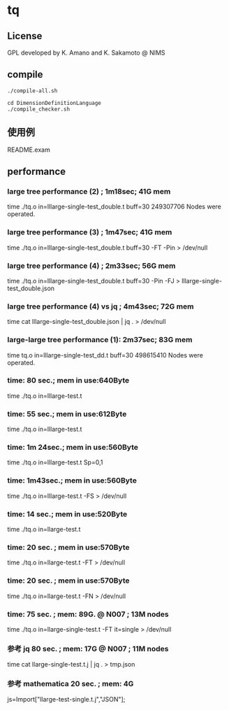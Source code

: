 # tq
## License
GPL
developed by K. Amano and K. Sakamoto @ NIMS

## compile
```
./compile-all.sh
```

```
cd DimensionDefinitionLanguage
./compile_checker.sh
```
## 使用例
README.exam

## performance
### large tree performance (2) ; 1m18sec; 41G mem 
time ./tq.o in=lllarge-single-test_double.t buff=30
249307706 Nodes were operated.

### large tree performance (3) ; 1m47sec; 41G mem 
time ./tq.o in=lllarge-single-test_double.t buff=30 -FT -Pin > /dev/null

### large tree performance (4) ; 2m33sec; 56G mem
time ./tq.o in=lllarge-single-test_double.t buff=30 -Pin -FJ > lllarge-single-test_double.json

### large tree performance (4) vs jq ; 4m43sec; 72G mem
time cat lllarge-single-test_double.json | jq . > /dev/null

### large-large tree performance (1): 2m37sec; 83G mem
time tq.o in=lllarge-single-test_dd.t buff=30
498615410 Nodes were operated.

### time: 80 sec.; mem in use:640Byte
time ./tq.o in=lllarge-test.t

### time: 55 sec.; mem in use:612Byte
time ./tq.o in=lllarge-test.t

### time: 1m 24sec.; mem in use:560Byte
time ./tq.o in=lllarge-test.t Sp=0,1

### time: 1m43sec.; mem in use:560Byte
time ./tq.o in=lllarge-test.t -FS > /dev/null

### time: 14 sec.; mem in use:520Byte
time ./tq.o in=llarge-test.t

### time: 20 sec. ; mem in use:570Byte
time ./tq.o in=llarge-test.t -FT > /dev/null

### time: 20 sec. ; mem in use:570Byte
time ./tq.o in=llarge-test.t -FN > /dev/null

### time: 75 sec. ; mem: 89G. @ N007 ; 13M nodes
time ./tq.o in=llarge-single-test.t -FT it=single > /dev/null

### 参考 jq 80 sec. ; mem: 17G @ N007 ; 11M nodes
time cat llarge-single-test.t.j | jq . > tmp.json

### 参考 mathematica 20 sec. ; mem: 4G
js=Import["llarge-test-single.t.j","JSON"];



